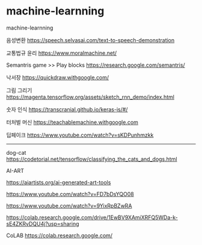 # machine-learnning
machine-learnning

음성변환
https://speech.selvasai.com/text-to-speech-demonstration

교통법규 윤리
https://www.moralmachine.net/

Semantris game  >> Play blocks
https://research.google.com/semantris/

낙서장
https://quickdraw.withgoogle.com/

그림 그리기
https://magenta.tensorflow.org/assets/sketch_rnn_demo/index.html

숫자 인식
https://transcranial.github.io/keras-js/#/

터처벌 머신
https://teachablemachine.withgoogle.com

딥페이크
https://www.youtube.com/watch?v=sKDPunhmzkk



---------------------------
dog-cat
https://codetorial.net/tensorflow/classifying_the_cats_and_dogs.html

AI-ART

https://aiartists.org/ai-generated-art-tools

https://www.youtube.com/watch?v=FD7bDsYQO08

https://www.youtube.com/watch?v=9YixRpBZwRA

https://colab.research.google.com/drive/1EwBV9XAmiXRFQ5WDa-k-sE4ZKRvDQU4j?usp=sharing


CoLAB
https://colab.research.google.com/

